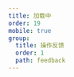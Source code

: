 ```yaml
---
title: 加载中
order: 19
mobile: true
group:
  title: 操作反馈
  order: 1
  path: feedback
---
```


<code src="../demo/Spin.jsx"></code>
<API src="../src/Spin.tsx"></API>
